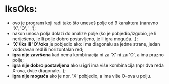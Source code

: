 # **IksOks**:
 - ovo je program koji radi tako što uneseš polje od 9 karaktera (naravno 'X', 'O', '_');
 - nakon unosa polja dolazi do analize polje (ko je pobjedio/izgubio, je li neriješeno,
 je li polje dobro postavljeno, je li igra moguća...);
 - **'X'/iks ili 'O'/oks** je pobjedio ako: ima diagonalu sa jedne strane, jedan vodoravan red ili
 horizontalan red;
 - **igra nije završena** kad nema kombinacija ni za 'X' ni za 'O', a ima prazno polje;
 - **igra nije dobro postavljena** ako u igri ima više kombinacija (npr dva reda X-ova, dvije diagonale...);
 - **igra nije moguća** ako je npr. 'X' pobjedio, a ima više O-ova u polju.
